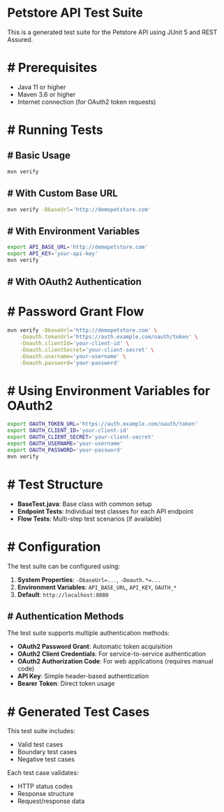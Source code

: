   #  Petstore API Test Suite

This is a generated test suite for the Petstore API using JUnit 5 and REST Assured.

#  #  Prerequisites

- Java 11 or higher
- Maven 3.6 or higher
- Internet connection (for OAuth2 token requests)

#  #  Running Tests

##  #  Basic Usage

```bash
mvn verify
```

##  #  With Custom Base URL

```bash
mvn verify -DbaseUrl='http://demopetstore.com'
```

##  #  With Environment Variables

```bash
export API_BASE_URL='http://demopetstore.com'
export API_KEY='your-api-key'
mvn verify
```

##  #  With OAuth2 Authentication

#   #  Password Grant Flow
```bash
mvn verify -DbaseUrl='http://demopetstore.com' \
    -Doauth.tokenUrl='https://auth.example.com/oauth/token' \
    -Doauth.clientId='your-client-id' \
    -Doauth.clientSecret='your-client-secret' \
    -Doauth.username='your-username' \
    -Doauth.password='your-password'
```

#   #  Using Environment Variables for OAuth2
```bash
export OAUTH_TOKEN_URL='https://auth.example.com/oauth/token'
export OAUTH_CLIENT_ID='your-client-id'
export OAUTH_CLIENT_SECRET='your-client-secret'
export OAUTH_USERNAME='your-username'
export OAUTH_PASSWORD='your-password'
mvn verify
```

#  #  Test Structure

- **BaseTest.java**: Base class with common setup
- **Endpoint Tests**: Individual test classes for each API endpoint
- **Flow Tests**: Multi-step test scenarios (if available)

#  #  Configuration

The test suite can be configured using:

1. **System Properties**: `-DbaseUrl=...`, `-Doauth.*=...`
2. **Environment Variables**: `API_BASE_URL`, `API_KEY`, `OAUTH_*`
3. **Default**: `http://localhost:8080`

##  #  Authentication Methods

The test suite supports multiple authentication methods:

- **OAuth2 Password Grant**: Automatic token acquisition
- **OAuth2 Client Credentials**: For service-to-service authentication
- **OAuth2 Authorization Code**: For web applications (requires manual code)
- **API Key**: Simple header-based authentication
- **Bearer Token**: Direct token usage

#  #  Generated Test Cases

This test suite includes:
- Valid test cases
- Boundary test cases
- Negative test cases

Each test case validates:
- HTTP status codes
- Response structure
- Request/response data
